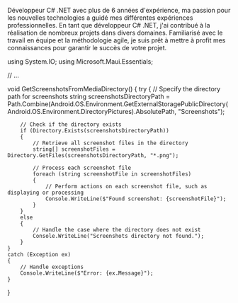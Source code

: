 Développeur C# .NET avec plus de 6 années d'expérience, ma passion pour les nouvelles technologies a guidé mes différentes expériences professionnelles. 
En tant que développeur C# .NET, j'ai contribué à la réalisation de nombreux projets dans divers domaines. Familiarisé avec le travail en équipe et la méthodologie agile, je suis prêt à mettre à profit mes connaissances pour garantir le succès de votre projet.




using System.IO;
using Microsoft.Maui.Essentials;

// ...

void GetScreenshotsFromMediaDirectory()
{
    try
    {
        // Specify the directory path for screenshots
        string screenshotsDirectoryPath = Path.Combine(Android.OS.Environment.GetExternalStoragePublicDirectory(Android.OS.Environment.DirectoryPictures).AbsolutePath, "Screenshots");

        // Check if the directory exists
        if (Directory.Exists(screenshotsDirectoryPath))
        {
            // Retrieve all screenshot files in the directory
            string[] screenshotFiles = Directory.GetFiles(screenshotsDirectoryPath, "*.png");

            // Process each screenshot file
            foreach (string screenshotFile in screenshotFiles)
            {
                // Perform actions on each screenshot file, such as displaying or processing
                Console.WriteLine($"Found screenshot: {screenshotFile}");
            }
        }
        else
        {
            // Handle the case where the directory does not exist
            Console.WriteLine("Screenshots directory not found.");
        }
    }
    catch (Exception ex)
    {
        // Handle exceptions
        Console.WriteLine($"Error: {ex.Message}");
    }
}





